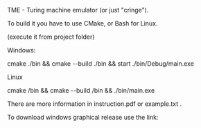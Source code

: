 TME - Turing machine emulator (or just "cringe").

To build it you have to use CMake, or Bash for Linux.

(execute it from project folder)

Windows:

cmake ./bin && cmake --build ./bin && start ./bin/Debug/main.exe

Linux 

cmake /bin && cmake --build /bin && ./bin/main.exe

There are more information in instruction.pdf or example.txt .

To download windows graphical release use the link:

